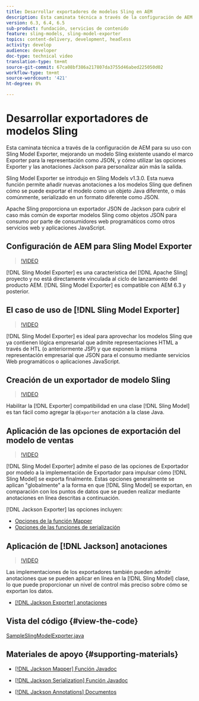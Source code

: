 ```yaml
---
title: Desarrollar exportadores de modelos Sling en AEM
description: Esta caminata técnica a través de la configuración de AEM para su uso con Sling Model Exporter, mejorando un modelo Sling existente usando el marco Exporter para la representación como JSON, y cómo utilizar las opciones Exporter y las anotaciones Jackson para personalizar aún más la salida.
version: 6.3, 6.4, 6.5
sub-product: fundación, servicios de contenido
feature: sling-models, sling-model-exporter
topics: content-delivery, development, headless
activity: develop
audience: developer
doc-type: technical video
translation-type: tm+mt
source-git-commit: 67ca08bf386a217807da3755d46abed225050d02
workflow-type: tm+mt
source-wordcount: '421'
ht-degree: 0%

---
```



# Desarrollar exportadores de modelos Sling

Esta caminata técnica a través de la configuración de AEM para su uso con Sling Model Exporter, mejorando un modelo Sling existente usando el marco Exporter para la representación como JSON, y cómo utilizar las opciones Exporter y las anotaciones Jackson para personalizar aún más la salida.

Sling Model Exporter se introdujo en Sling Models v1.3.0. Esta nueva función permite añadir nuevas anotaciones a los modelos Sling que definen cómo se puede exportar el modelo como un objeto Java diferente, o más comúnmente, serializado en un formato diferente como JSON.

Apache Sling proporciona un exportador JSON de Jackson para cubrir el caso más común de exportar modelos Sling como objetos JSON para consumo por parte de consumidores web programáticos como otros servicios web y aplicaciones JavaScript.

## Configuración de AEM para Sling Model Exporter

>[!VIDEO](https://video.tv.adobe.com/v/16862/?quality=12&learn=on)

[!DNL Sling Model Exporter] es una característica del [!DNL Apache Sling] proyecto y no está directamente vinculada al ciclo de lanzamiento del producto AEM. [!DNL Sling Model Exporter] es compatible con AEM 6.3 y posterior.

## El caso de uso de [!DNL Sling Model Exporter]

>[!VIDEO](https://video.tv.adobe.com/v/16863/?quality=12&learn=on)

[!DNL Sling Model Exporter] es ideal para aprovechar los modelos Sling que ya contienen lógica empresarial que admite representaciones HTML a través de HTL (o anteriormente JSP) y que exponen la misma representación empresarial que JSON para el consumo mediante servicios Web programáticos o aplicaciones JavaScript.

## Creación de un exportador de modelo Sling

>[!VIDEO](https://video.tv.adobe.com/v/16864/?quality=12&learn=on)

Habilitar la [!DNL Exporter] compatibilidad en una clase [!DNL Sling Model] es tan fácil como agregar la `@Exporter` anotación a la clase Java.

## Aplicación de las opciones de exportación del modelo de ventas

>[!VIDEO](https://video.tv.adobe.com/v/16865/?quality=12&learn=on)

[!DNL Sling Model Exporter] admite el paso de las opciones de Exportador por modelo a la implementación de Exportador para impulsar cómo [!DNL Sling Model] se exporta finalmente. Estas opciones generalmente se aplican &quot;globalmente&quot; a la forma en que [!DNL Sling Model] se exportan, en comparación con los puntos de datos que se pueden realizar mediante anotaciones en línea descritas a continuación.

[!DNL Jackson Exporter] las opciones incluyen:

* [Opciones de la función Mapper](https://static.javadoc.io/com.fasterxml.jackson.core/jackson-databind/2.8.5/com/fasterxml/jackson/databind/MapperFeature.html)
* [Opciones de las funciones de serialización](https://static.javadoc.io/com.fasterxml.jackson.core/jackson-databind/2.8.5/com/fasterxml/jackson/databind/SerializationFeature.html)

## Aplicación de [!DNL Jackson] anotaciones

>[!VIDEO](https://video.tv.adobe.com/v/16866/?quality=12&learn=on)

Las implementaciones de los exportadores también pueden admitir anotaciones que se pueden aplicar en línea en la [!DNL Sling Model] clase, lo que puede proporcionar un nivel de control más preciso sobre cómo se exportan los datos.

* [[!DNL Jackson Exporter] anotaciones](https://github.com/FasterXML/jackson-annotations/wiki/Jackson-Annotations)

## Vista del código {#view-the-code}

[SampleSlingModelExporter.java](https://github.com/Adobe-Consulting-Services/acs-aem-samples/blob/master/core/src/main/java/com/adobe/acs/samples/models/SampleSlingModelExporter.java)

## Materiales de apoyo {#supporting-materials}

* [[!DNL Jackson Mapper] Función Javadoc](https://static.javadoc.io/com.fasterxml.jackson.core/jackson-databind/2.8.5/com/fasterxml/jackson/databind/MapperFeature.html)
* [[!DNL Jackson Serialization] Función Javadoc](https://static.javadoc.io/com.fasterxml.jackson.core/jackson-databind/2.8.5/com/fasterxml/jackson/databind/SerializationFeature.html)

* [[!DNL Jackson Annotations] Documentos](https://github.com/FasterXML/jackson-annotations/wiki/Jackson-Annotations)

